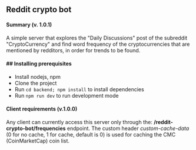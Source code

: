 ## Reddit crypto bot

#### Summary (v. 1.0.1)
A simple server that explores the "Daily Discussions" post of the subreddit "CryptoCurrency" and find word frequency of the cryptocurrencies that are mentioned by redditors, in order for trends to be found.

#### ## Installing prerequisites
- Install nodejs, npm
- Clone the project
- Run `cd backend; npm install` to install dependencies
- Run `npm run dev` to run development mode

#### Client requirements (v.1.0.0)
Any client can currently access this server only through the: **/reddit-crypto-bot/frequencies** endpoint. The custom header *custom-cache-data* (0 for no cache, 1 for cache, default is 0) is used for caching the CMC (CoinMarketCap) coin list.
